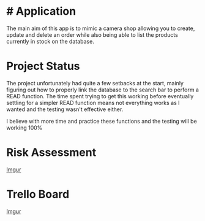 # # Application 

The main aim of this app is to mimic a camera shop allowing you to create, update and delete an order while also being able to list the products currently in stock on the database.



# Project Status

The project unfortunately had quite a few setbacks at the start, mainly figuring out how to properly link the database to the search bar to perform a READ function. The time spent trying to get this working before eventually settling for a simpler READ function means not everything works as I wanted and the testing wasn't effective either.

I believe with more time and practice these functions and the testing will be working 100% ​


# Risk Assessment

[Imgur](https://i.imgur.com/eGJbOXl.png)


# Trello Board 

[Imgur](https://i.imgur.com/37IG8tn.png)
